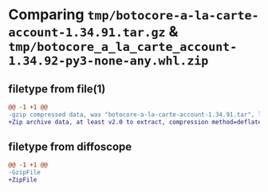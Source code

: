 # Comparing `tmp/botocore-a-la-carte-account-1.34.91.tar.gz` & `tmp/botocore_a_la_carte_account-1.34.92-py3-none-any.whl.zip`

## filetype from file(1)

```diff
@@ -1 +1 @@
-gzip compressed data, was "botocore-a-la-carte-account-1.34.91.tar", last modified: Thu Apr 25 01:03:23 2024, max compression
+Zip archive data, at least v2.0 to extract, compression method=deflate
```

## filetype from diffoscope

```diff
@@ -1 +1 @@
-GzipFile
+ZipFile
```

